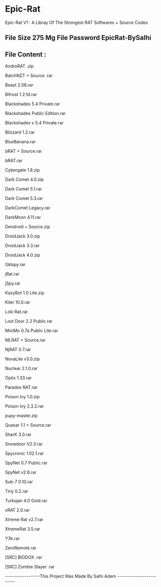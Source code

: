 # Epic-Rat
Epic-Rat V1 : A Libray Of The Strongest RAT Softwares + Source Codes


File Size 275 Mg
File Password EpicRat-BySalhi
--------------
File Content :
--------------
AndroRAT .zip

BatchNƩT + Source .rar

Beast 2.06.rar

Bifrost 1.2.1d.rar

Blackshades 5.4 Private.rar

Blackshades Public Edition.rar

Blackshades v 5.4 Private.rar

Blizzard 1.2.rar

BlueBanana.rar

bRAT + Source.rar

bRAT.rar

Cybergate 1.8.zip

Dark Comet 4.0.zip

Dark Comet 5.1.rar

Dark Comet 5.3.rar

DarkComet Legacy.rar

DarkMoon 4.11.rar

Dendroid + Source.zip

DroidJack 3.0.zip

DroidJack 3.3.rar

DroidJack 4.0.zip

Gklspy.rar

jRat.rar

jSpy.rar

KazyBot 1.0 Lite.zip

Kiler 10.0.rar

Loki Rat.rar

Lost Door 2.2 Public.rar

MiniMo 0.7a Public Lite.rar

MLRAT + Source.rar

NjRAT 0.7.rar

NovaLite v3.0.zip

Nuclear 2.1.0.rar

Optix 1.33.rar

Paradox RAT.rar

Poison Ivy 1.0.zip

Poison Ivy 2.3.2.rar

pupy-master.zip

Quasar 1.1 + Source.rar

SharK 3.0.rar

Snowdoor V2.3.rar

Spycronic 1.02.1.rar

SpyNet 0.7 Public.rar

SpyNet v2.6.rar

Sub-7 0.10.rar

Tiny 0.2.rar

Turkojan 4.0 Gold.rar

xRAT 2.0.rar

Xtreme Rat v2.7.rar

XtremeRat 3.5.rar

Y3k.rar

ZeroRemote.rar

[SRC] BIODOX .rar

[SRC] Zombie Slayer .rar



------------------This Project Was Made By Salhi Adem -------------------------
